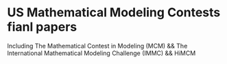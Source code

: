 # US Mathematical Modeling Contests fianl papers
Including The Mathematical Contest in Modeling (MCM) && The International Mathematical Modeling Challenge (IMMC) && HiMCM
